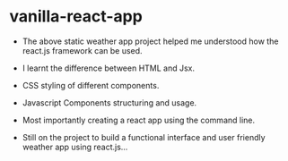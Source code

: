 # vanilla-react-app

- The above static weather app project helped me understood how the react.js framework can be used.

- I learnt the difference between HTML and Jsx.

- CSS styling of different components.

- Javascript Components structuring and usage.

- Most importantly creating a react app using the command line.

- Still on the project to build a functional interface and user friendly weather app using react.js...